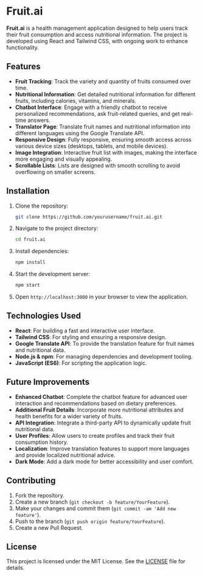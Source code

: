
# Fruit.ai

**Fruit.ai** is a health management application designed to help users track their fruit consumption and access nutritional information. The project is developed using React and Tailwind CSS, with ongoing work to enhance functionality.

## Features

- **Fruit Tracking**: Track the variety and quantity of fruits consumed over time.
- **Nutritional Information**: Get detailed nutritional information for different fruits, including calories, vitamins, and minerals.
- **Chatbot Interface**: Engage with a friendly chatbot to receive personalized recommendations, ask fruit-related queries, and get real-time answers.
- **Translator Page**: Translate fruit names and nutritional information into different languages using the Google Translate API.
- **Responsive Design**: Fully responsive, ensuring smooth access across various device sizes (desktops, tablets, and mobile devices).
- **Image Integration**: Interactive fruit list with images, making the interface more engaging and visually appealing.
- **Scrollable Lists**: Lists are designed with smooth scrolling to avoid overflowing on smaller screens.

## Installation

1. Clone the repository:
    ```bash
    git clone https://github.com/yourusername/fruit.ai.git
    ```

2. Navigate to the project directory:
    ```bash
    cd fruit.ai
    ```

3. Install dependencies:
    ```bash
    npm install
    ```

4. Start the development server:
    ```bash
    npm start
    ```

5. Open `http://localhost:3000` in your browser to view the application.

## Technologies Used

- **React**: For building a fast and interactive user interface.
- **Tailwind CSS**: For styling and ensuring a responsive design.
- **Google Translate API**: To provide the translation feature for fruit names and nutritional data.
- **Node.js & npm**: For managing dependencies and development tooling.
- **JavaScript (ES6)**: For scripting the application logic.

## Future Improvements

- **Enhanced Chatbot**: Complete the chatbot feature for advanced user interaction and recommendations based on dietary preferences.
- **Additional Fruit Details**: Incorporate more nutritional attributes and health benefits for a wider variety of fruits.
- **API Integration**: Integrate a third-party API to dynamically update fruit nutritional data.
- **User Profiles**: Allow users to create profiles and track their fruit consumption history.
- **Localization**: Improve translation features to support more languages and provide localized nutritional advice.
- **Dark Mode**: Add a dark mode for better accessibility and user comfort.

## Contributing

1. Fork the repository.
2. Create a new branch (`git checkout -b feature/YourFeature`).
3. Make your changes and commit them (`git commit -am 'Add new feature'`).
4. Push to the branch (`git push origin feature/YourFeature`).
5. Create a new Pull Request.

## License

This project is licensed under the MIT License. See the [LICENSE](LICENSE) file for details.
